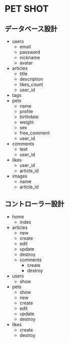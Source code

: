 # PET SHOT

## データベース設計

- users
  - email
  - password
  - nickname
  - avatar
- articles
  - title
  - description
  - likes_count
  - user_id
- tags
- pets
  - name
  - profile
  - birthdate
  - weight
  - sex
  - free_comment
  - user_id
- comments
  - text
  - user_id
- likes
  - user_id
  - article_id
- images
  - name
  - article_id

## コントローラー設計

- home
  - index
- articles
  - new
  - create
  - edit
  - update
  - destroy
  - comments
    - create
    - destroy
- users
  - show
- pets
  - show
  - new
  - create
  - edit
  - update
  - destroy
- likes
  - create
  - destroy

